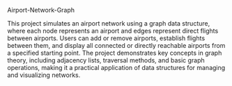 Airport-Network-Graph

This project simulates an airport network using a graph data structure, where each node represents an airport and edges represent direct flights between airports. Users can add or remove airports, establish flights between them, and display all connected or directly reachable airports from a specified starting point. The project demonstrates key concepts in graph theory, including adjacency lists, traversal methods, and basic graph operations, making it a practical application of data structures for managing and visualizing networks.
